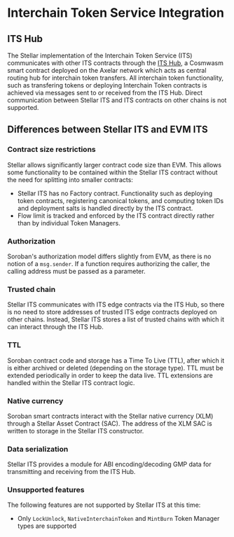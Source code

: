 # Interchain Token Service Integration

## ITS Hub

The Stellar implementation of the Interchain Token Service (ITS) communicates with other ITS contracts through the [ITS Hub](https://docs.axelar.dev/dev/amplifier/its-hub/introduction/), a Cosmwasm smart contract deployed on the Axelar network which acts as central routing hub for interchain token transfers. All interchain token functionality, such as transfering tokens or deploying Interchain Token contracts is achieved via messages sent to or received from the ITS Hub. Direct communication between Stellar ITS and ITS contracts on other chains is not supported.

## Differences between Stellar ITS and EVM ITS

### Contract size restrictions

Stellar allows significantly larger contract code size than EVM. This allows some functionality to be contained within the Stellar ITS contract without the need for splitting into smaller contracts:

- Stellar ITS has no Factory contract. Functionality such as deploying token contracts, registering canonical tokens, and computing token IDs and deployment salts is handled directly by the ITS contract.
- Flow limit is tracked and enforced by the ITS contract directly rather than by individual Token Managers.

### Authorization

Soroban's authorization model differs slightly from EVM, as there is no notion of a `msg.sender`. If a function requires authorizing the caller, the calling address must be passed as a parameter.

### Trusted chain

Stellar ITS communicates with ITS edge contracts via the ITS Hub, so there is no need to store addresses of trusted ITS edge contracts deployed on other chains. Instead, Stellar ITS stores a list of trusted chains with which it can interact through the ITS Hub.

### TTL

Soroban contract code and storage has a Time To Live (TTL), after which it is either archived or deleted (depending on the storage type). TTL must be extended periodically in order to keep the data live. TTL extensions are handled within the Stellar ITS contract logic.

### Native currency

Soroban smart contracts interact with the Stellar native currency (XLM) through a Stellar Asset Contract (SAC). The address of the XLM SAC is written to storage in the Stellar ITS constructor.

### Data serialization

Stellar ITS provides a module for ABI encoding/decoding GMP data for transmitting and receiving from the ITS Hub.

### Unsupported features

The following features are not supported by Stellar ITS at this time:

- Only `LockUnlock`, `NativeInterchainToken` and `MintBurn` Token Manager types are supported
